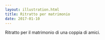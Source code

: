 ```yaml
---
layout: illustration.html
title: Ritratto per matrimonio
date: 2017-01-10
---
```


Ritratto per il matrimonio di una coppia di amici.
